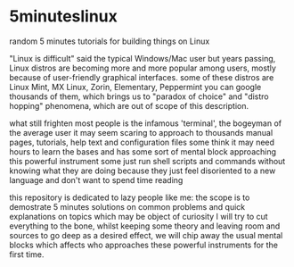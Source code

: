 # 5minuteslinux
random 5 minutes tutorials for building things on Linux

"Linux is difficult" said the typical Windows/Mac user
but years passing, Linux distros are becoming more and more popular among users, mostly because of user-friendly graphical interfaces.
some of these distros are Linux Mint, MX Linux, Zorin, Elementary, Peppermint
you can google thousands of them, which brings us to "paradox of choice" and "distro hopping" phenomena, which are out of scope of this description.

what still frighten most people is the infamous 'terminal', the bogeyman of the average user
it may seem scaring to approach to thousands manual pages, tutorials, help text and configuration files
some think it may need hours to learn the bases and has some sort of mental block approaching this powerful instrument
some just run shell scripts and commands without knowing what they are doing
because they just feel disoriented to a new language and don't want to spend time reading

this repository is dedicated to lazy people like me:
the scope is to demostrate 5 minutes solutions on common problems and quick explanations on topics which may be object of curiosity
I will try to cut everything to the bone, whilst keeping some theory and leaving room and sources to go deep
as a desired effect, we will chip away the usual mental blocks which affects who approaches these powerful instruments for the first time.
